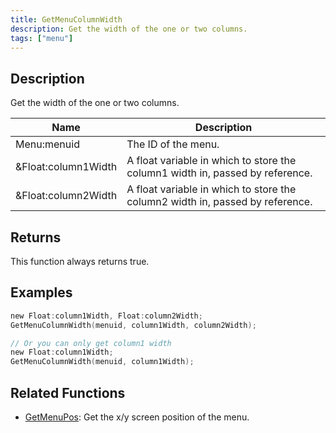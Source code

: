 ```yaml
---
title: GetMenuColumnWidth
description: Get the width of the one or two columns.
tags: ["menu"]
---
```


<VersionWarn version='omp v1.1.0.2612' />

## Description

Get the width of the one or two columns.

| Name      | Description                                                       |
| --------- | ----------------------------------------------------------------- |
| Menu:menuid  | The ID of the menu.  |
| &Float:column1Width | A float variable in which to store the column1 width in, passed by reference. |
| &Float:column2Width | A float variable in which to store the column2 width in, passed by reference. |

## Returns

This function always returns true.

## Examples

```c
new Float:column1Width, Float:column2Width;
GetMenuColumnWidth(menuid, column1Width, column2Width);

// Or you can only get column1 width
new Float:column1Width;
GetMenuColumnWidth(menuid, column1Width);
```

## Related Functions

- [GetMenuPos](GetMenuPos): Get the x/y screen position of the menu.
